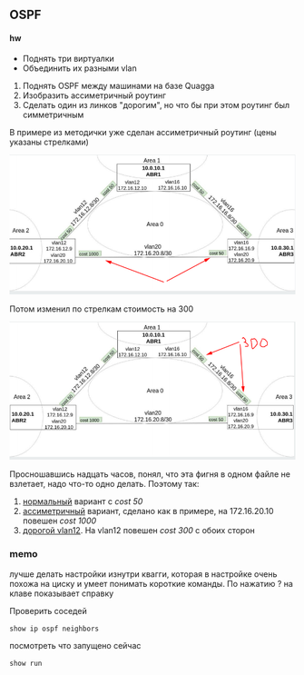 ## OSPF

#### hw

- Поднять три виртуалки
- Объединить их разными vlan

1. Поднять OSPF между машинами на базе Quagga
2. Изобразить ассиметричный роутинг
3. Сделать один из линков "дорогим", но что бы при этом роутинг был симметричным

В примере из методички уже сделан ассиметричный роутинг (цены указаны стрелками)

![alt text](pics/01.png)

Потом изменил по стрелкам стоимость на 300

![alt text](pics/02.png)

Просношавшись надцать часов, понял, что эта фигня в одном файле не взлетает, надо что-то одно делать. Поэтому так:

1. [нормальный](1_normal/) вариант с _cost 50_
2. [ассиметричный](2_asymmetric/) вариант, сделано как в примере, на 172.16.20.10 повешен _cost 1000_
3. [дорогой vlan12](3_symmetric/). На vlan12 повешен _cost 300_ с обоих сторон

### memo

лучше делать настройки изнутри квагги, которая в настройке очень похожа на циску и умеет понимать короткие команды. По нажатию ? на клаве показывает справку

Проверить соседей

    show ip ospf neighbors

посмотреть что запущено сейчас

    show run

